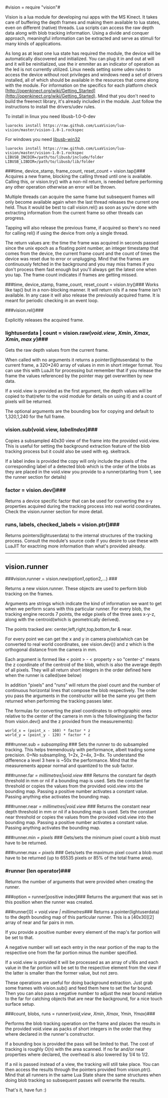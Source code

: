 #vision = require "vision"#

Vision is a lua module for developing nui apps with the MS Kinect. It takes care of buffering the depth frames and making them available to lua states, even on different (native) threads. Lua scripts can access the raw depth data along with blob tracking information. Using a divide and conquer approach, meaningful information can be extracted and serve as stimuli for many kinds of applications.

As long as at least one lua state has required the module, the device will be automatically discovered and initialized. You can plug it in and out at will and it will be reinitialized, use the ir emmiter as an indicator of operation as the led is not currently utilized.  Linux needs setting some udev rules to access the device without root privileges and windows need a set of drivers installed, all of which should be available in the resources that come along with the module. For information on the specifics for each platform check [http://openkinect.org/wiki/Getting_Started](http://openkinect.org/wiki/Getting_Started). Mind that you don't need to build the freenect library, it's already included in the module. Just follow the instructions to install the drivers/udev rules.

To install in linux you need libusb-1.0-0-dev
```
luarocks install https://raw.github.com/LuaVision/lua-vision/master/vision-1.0-1.rockspec
```

For windows you need [libusb-win32](http://libusb-win32.sourceforge.net/)
```
luarocks install https://raw.github.com/LuaVision/lua-vision/master/vision-1.0-1.rockspec LIBUSB_INCDIR=/path/to/libusb/include/folder LIBUSB_LIBDIR=/path/to/libusb/lib/folder
```

###time, device_stamp, frame_count, reset_count =   vision.tap()###
Acquires a new frame, blocking the calling thread until one is available. Calling this, or vision.try() with a non-nil return, is needed before performing any other operation otherwise an error will be thrown. 


Multiple threads can acquire the same frame but subsequent frames will only become available again when the last thread releases the current one held. Thus it would be best to call vision.rel() as soon as you're done with extracting information from the current frame so other threads can progress. 

Tapping will also release the previous frame, if acquired so there's no need for calling rel() if using the device from only a single thread.

The return values are: the time the frame was acquired in seconds passed since the unix epoch as a floating point number, an integer timestamp that comes from the device, the current frame count and the count of times the device was reset due to error or unplugging. Mind that the frames are continuously fetched in the background and you may miss frames if you don't process them fast enough but you'll always get the latest one when you tap. The frame count indicates if frames are getting missed.

###time, device_stamp, frame_count, reset_count =   vision.try()###
Works like tap() but in a non-blocking manner. It will return nils if a new frame isn't available. In any case it will also release the previously acquired frame. It is meant for periodic checking in an event loop.

###vision.rel()###

Explicitly releases the acquired frame.

### lightuserdata | count = vision.raw(_void.view_, _Xmin_, _Xmax_, _Xmin_, _max y_)###

Gets the raw depth values from the current frame.

When called with no arguments it returns a pointer(lightuserdata) to the current frame, a 320*240 array of values in mm in short integer format. You can use this with LuaJit for processing but remember that if you release the frame the values referenced by the pointer may get overwritten by new data.

If a void.view is provided as the first argument, the depth values will be copied to that(refer to the void module for details on using it) and a count of pixels will be returned. 

The optional arguments are the bounding box for copying and default to 1,320,1,240 for the full frame.

### vision.sub(void.view, _labelIndex_)###

Copies a subsampled 40x30 view of the frame into the provided void.view. This is useful for setting the background extraction feature of the blob tracking process but it could also be used with eg. skeltrack. 

If a label index is provided the copy will only include the pixels of the corresponding label of a detected blob which is the order of the blobs as they are placed in the void.view you provide to a runner(starting from 1, see the runner section for details) 
### factor = vision.dev()###

Returns a device specific factor that can be used for converting the x-y properties acquired during the tracking process into real world coordinates. Check the vision.runner section for more detail.

### runs, labels, checked_labels = vision.ptr()###

Returns pointers(lightuserdata) to the internal structures of the tracking process. Consult the module's source code if you desire to use these with LuaJIT for exactring more information than what's provided already.


***
vision.runner
---------

###vision.runner = vision.new(option1,option2,...) ###

Returns a new vision.runner. These objects are used to perform blob tracking on the frames.

Arguments are strings which indicate the kind of information we want to get when we perform scans with this particular runner. For every blob, the tracking engine records 7 points, the edge pixels of the three axes x-y-z, along with the centroid(which is geometrically derived). 

The points tracked are: center,left,right,top,bottom,far & near. 

For every point we can get the x and y in camera pixels(which can be converted to real world coordinates, see vision.dev()) and z which is the orthogonal distance from the camera in mm. 

Each argument is formed like < point > - < property > so "center-z" means the z coordinate of the centroid of the blob, which is also the average depth of all pixels. They will all return short integers in the order defined here when the runner is called(see below)

In addition "pixels" and "runs" will return the pixel count and the number of continuous horizontal lines that compose the blob respectively. The order you pass the arguments in the constructor will be the same you get them returned when performing the tracking passes later. 

The formulas for converting the pixel coordinates to orthographic ones relative to the center of the camera in mm is the following(using the factor from vision.dev() and the z provided from the measurements):

~~~
world_x = (point_x - 160) * factor * z
world_y = (point_y - 120) * factor * z
~~~

###runner.sub _= subsampling_ ###
Sets the runner to do subsampled tracking. This helps tremendously with performance, albeit trading some precision. 0=No subsampling, 1=2x, 2=4x, 3=8x. To understand the difference a level 3 here is ~50x the performance. Mind that the measurements appear normal and quantized to the sub factor.

###runner.far _= millimetres|void.view_ ###
Returns the constant far depth threshold in mm or nil if a bounding map is used. Sets the constant far threshold or copies the values from the provided void.view into the bounding map. Passing a positive number activates a constant value. Passing anything else activates the bounding map.

###runner.near _= millimetres|void.view_ ###
Returns the constant near depth threshold in mm or nil if a bounding map is used. Sets the constant near threshold or copies the values from the provided void.view into the bounding map. Passing a positive number activates a constant value. Passing anything activates the bounding map.

###runner.min _= pixels_ ###
Gets/sets the minimum pixel count a blob must have to be returned.

###runner.max _= pixels_ ###
Gets/sets the maximum pixel count a blob must have to be returned (up to 65535 pixels or 85% of the total frame area).

### #runner (len operator)###
Returns the number of arguments that were provided when creating the runner.

###option = runner[positive index]###
Returns the argument that was set in this position when the runner was created.

###runner[0] _= void.view | millimetres_###
Returns a pointer(lightuserdata) to the depth bounding map of this particular runner. This is a [40x30][2] array of near and far pairs in mm. 

If you provide a positive number every element of the map's far portion will be set to that.

A negative number will set each entry in the near portion of the map to the respective one from the far portion minus the number specified.

If a void.view is provided it will be processed as an array of u16s and each value in the far portion will be set to the respective element from the view if the latter is smaller than the former value, but not zero. 

These operations are useful for doing background extraction. Just grab some frames with vision.sub() and feed them here to set the far bound. Then you can also pass a negative number to adjust the near bound relative to the far for catching objects that are near the background, for a nice touch surface setup.

###count, blobs, runs = runner(_void,view_, _Xmin_,  _Xmax_,  _Ymin_,  _Ymax_)###

Performs the blob tracking operation on the frame and places the results in the provided void.view as packs of short integers in the order that they where declared in the runner's constructor.

If a bounding box is provided the pass will be limited to that. The cost of tracking is roughly O(n) with the area scanned. If no far and/or near properties where declared, the overhead is also lowered by 1/4 to 1/2.

If a nil is passed instead of a view, the tracking will still take place. You can then access the results through the pointers provided from vision.ptr(). Mind that all runners in the same Lua State share the same structures when doing blob tracking so subsequent passes will overwrite the results. 

That's it, have fun :)
